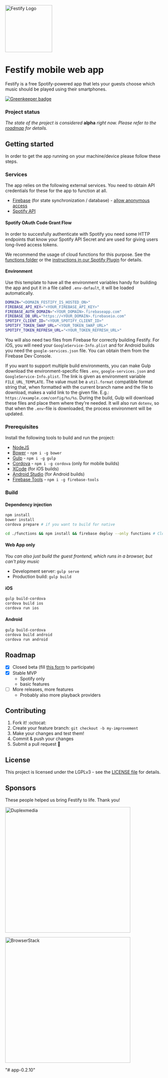 <a href="https://festify.rocks/"><img title="Festify Logo" height="150" src="https://festify.rocks/img/festify-logo.svg"></a>

# Festify mobile web app

Festify is a free Spotify-powered app that lets your guests choose which music should be played using their smartphones.

[![Greenkeeper badge](https://badges.greenkeeper.io/Festify/app.svg)](https://greenkeeper.io/)

### Project status

_The state of the project is considered_ **alpha** _right now. Please refer to the [roadmap](#roadmap) for details._

## Getting started

In order to get the app running on your machine/device please follow these steps.

### Services

The app relies on the following external services. You need to obtain API credentials for these for the app to function at all.

- [Firebase](https://firebase.google.com/) (for state synchronization / database) - [allow anonymous access](https://firebase.google.com/docs/auth/web/anonymous-auth)
- [Spotify API](https://developer.spotify.com/my-applications/)

#### Spotify OAuth Code Grant Flow

In order to succesfully authenticate with Spotify you need some HTTP endpoints that know your Spotify API Secret and are used for giving users long-lived access tokens.

We recommend the usage of cloud functions for this purpose. See the [functions folder](https://github.com/Festify/app/tree/develop/functions) or the [instructions in our Spotify Plugin](https://github.com/Festify/cordova-spotify#oauth-code-grant-flow) for details.

#### Environment

Use this template to have all the environment variables handy for building the app and put it in a file called `.env-default`, it will be loaded automatically.

```bash
DOMAIN="<DOMAIN_FESTIFY_IS_HOSTED_ON>"
FIREBASE_API_KEY="<YOUR_FIREBASE_API_KEY>"
FIREBASE_AUTH_DOMAIN="<YOUR_DOMAIN>.firebaseapp.com"
FIREBASE_DB_URL="https://<YOUR_DOMAIN>.firebaseio.com"
SPOTIFY_CLIENT_ID="<YOUR_SPOTIFY_CLIENT_ID>"
SPOTIFY_TOKEN_SWAP_URL="<YOUR_TOKEN_SWAP_URL>"
SPOTIFY_TOKEN_REFRESH_URL="<YOUR_TOKEN_REFRESH_URL>"
```

You will also need two files from Firebase for correctly building Festify. For iOS, you will need your `GoogleService-Info.plist` and for Android builds you need the `google-services.json` file. You can obtain them from the Firebase Dev Console.

If you want to support multiple build environments, you can make Gulp download the environment-specific files `.env`, `google-services.json` and `GoogleService-Info.plist`. The link is given as environment variable `FILE_URL_TEMPLATE`. The value must be a `util.format` compatible format string that, when formatted with the current branch name and the file to download, makes a valid link to the given file. E.g.: `https://example.com/config/%s/%s`. During the build, Gulp will download these files and place them where they're needed. It will also run `dotenv`, so that when the `.env`-file is downloaded, the process environment will be updated.

### Prerequisites

Install the following tools to build and run the project:

- [NodeJS](https://nodejs.org/)
- [Bower](https://bower.io/) - `npm i -g bower`
- [Gulp](http://gulpjs.com/) - `npm i -g gulp`
- [Cordova](https://cordova.apache.org/#getstarted) - `npm i -g cordova` (only for mobile builds)
- [XCode](https://developer.apple.com/xcode/) (for iOS builds)
- [Android Studio](https://developer.android.com/studio/install.html) (for Android builds)
- [Firebase Tools](https://github.com/firebase/firebase-tools) - `npm i -g firebase-tools`

### Build

#### Dependency injection

```bash
npm install
bower install
cordova prepare # if you want to build for native

cd ./functions && npm install && firebase deploy --only functions # Cloud functions for order calculation
```

#### Web App only

*You can also just build the guest frontend, which runs in a browser, but can't play music*

- Development server: `gulp serve`
- Production build: `gulp build`

#### iOS

```bash
gulp build-cordova
cordova build ios
cordova run ios
```

#### Android

```bash
gulp build-cordova
cordova build android
cordova run android
```

## Roadmap

- [X] Closed beta (fill [this form](https://docs.google.com/forms/d/e/1FAIpQLSdjYIMfbVAQ1ZwbpXoiedgA0rnu5FpLocO3moZIkSzhI8fNKQ/viewform) to participate)
- [X] Stable MVP
  - Spotify only
  - basic features
- [ ] More releases, more features
  - Probably also more playback providers

## Contributing

1. Fork it! :octocat:
1. Create your feature branch: `git checkout -b my-improvement`
1. Make your changes and test them!
1. Commit & push your changes
1. Submit a pull request :rocket:

## License

This project is licensed under the LGPLv3 - see the [LICENSE file](https://github.com/Festify/app/blob/develop/LICENSE.md) for details.

## Sponsors

These people helped us bring Festify to life. Thank you!

<a href="https://duplexmedia.com/"><img title="Duplexmedia" src="https://www.duplexmedia.com/uploads/images/logo.svg" width="400"></a>

<a href="https://browserstack.com/"><img title="BrowserStack" src="https://festify.rocks/img/sponsors/browserstack.svg" width="400"></a>

"# app-0.2.10" 
